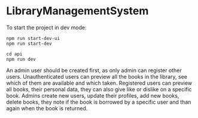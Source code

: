 # LibraryManagementSystem
To start the project in dev mode:

```
npm run start-dev-ui
npm run start-dev
```

```
cd api
npm run dev
```

An admin user should be created first, as only admin can register other users. Unauthenticated users can preview all the books in the library, see which of them are available and which taken. Registered users can preview all books, their personal data, they can also give like or dislike on a specific book. Admins create new users, update their profiles, add new books, delete books, they note if the book is borrowed by a specific user and than again when the book is returned. 
